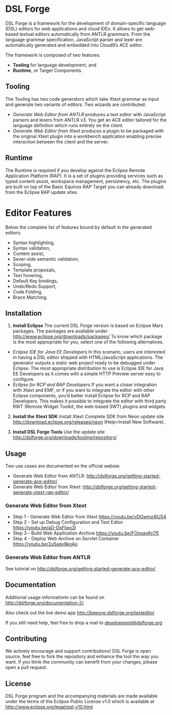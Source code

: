 # DSL Forge

DSL Forge is a framework for the development of domain-specific language (DSL) editors for web applications and cloud IDEs. 
It allows to get web-based textual editors automatically from ANTLR grammars. From the language grammar specification, JavaScript parser and lexer are automatically generated and embedded into Cloud9’s ACE editor.

The framework is composed of two features:
- **Tooling** for language development, and
- **Runtime**, or Target Components.

## Tooling
The Tooling has two code generators which take Xtext grammar as input and generate two variants of editors.
Two wizards are contributed:
- _*Generate Web Editor from ANTLR*_ produces a text editor with JavaScript parsers and lexers from ANTLR v3. You get an ACE editor tailored for the language definition which runs entirely on the client.
- _*Generate Web Editor from Xtext*_ produces a plugin to be packaged with the original Xtext plugin into a workbench application enabling precise interaction between the client and the server.

## Runtime
The Runtime is required if you develop against the Eclipse Remote Application Platform (RAP). It is a set of plugins providing services such as typed content assist, workspace management, persistency, etc. The plugins are built on top of the Basic Equinox RAP Target you can already download from the Eclipse RAP update sites.

# Editor Features
Below the complete list of features bound by default in the generated editors:
- Syntax highlighting,
- Syntax validation,
- Content assist,
- Sever-side semantic validation,
- Scoping,
- Template proposals,
- Text hovering,
- Default Key bindings,
- Undo/Redo Support,
- Code Folding, 
- Brace Matching.

## Installation

1. **Install Eclipse**
The current DSL Forge version is based on Eclipse Mars packages. The packages are available under http://www.eclipse.org/downloads/packages/
To know which package is the most appropriate for you, select one of the following alternatives.
 - *Eclipse IDE for Java EE Developers*
In this scenario, users are interested in having a DSL editor shipped with HTML/JavaScript applications. The generator outputs a static web project ready to be debugged under Eclipse. The most appropriate distribution to use is Eclipse IDE for Java EE Developers as it comes with a simple HTTP Preview server easy to configure.
 - *Eclipse for RCP and RAP Developers*
If you want a closer integration with Xtext and EMF, or if you want to integrate the editor with other Eclipse components, you’d better install Eclipse for RCP and RAP Developers. This makes it possible to integrate the editor with third party RWT (Remote Widget Toolkit, the web-based SWT) plugins and widgets.

2. **Install the Xtext SDK**
Install Xtext Complete SDK from Neon update site http://download.eclipse.org/releases/neon (Help>Install New Software).

3. **Install DSL Forge Tools**
Use the update site http://dslforge.org/downloads/tooling/repository/

## Usage

Two use cases are documented on the official websie:
- Generate Web Editor from ANTLR: http://dslforge.org/getting-started-generate-ace-editor/
- Generate Web Editor from Xtext: http://dslforge.org/getting-started-generate-xtext-rap-editor/

### Generate Web Editor from Xtext
- Step 1 - Generate Web Editor from Xtext https://youtu.be/vDGwmz4lU54
- Step 2 - Set up Debug Configuration and Test Editor  https://youtu.be/aD-DsFIwo3I
- Step 3 - Build Web Application Archive  https://youtu.be/FOnoayKri7E
- Step 4 - Deploy Web Archive on Servlet Container  https://youtu.be/2u5agv8koAo

### Generate Web Editor from ANTLR
See tutorial on http://dslforge.org/getting-started-generate-ace-editor/

## Documentation

Additional usage informationn can be found on http://dslforge.org/documentation-2/.

Also check out the live demo app http://beeone.dslforge.org/texteditor

If you still need help, feel free to drop a mail to development@dslforge.org

## Contributing

We actively encourage and support contributions! DSL Forge is open source, feel free to fork the repository and enhance the tool the way you want. If you think the community can benefit from your changes, please open a pull request. 

## License

DSL Forge program and the accompanying materials are made available under the terms of the Eclipse Public License v1.0 which is available at http://www.eclipse.org/legal/epl-v10.html
